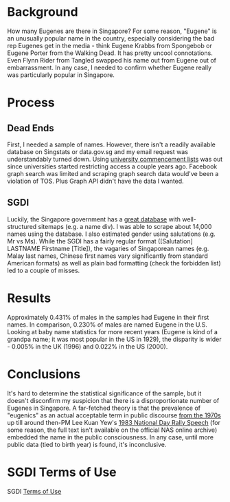 # Background 
How many Eugenes are there in Singapore? For some reason, "Eugene" is an unusually popular name in the country, especially considering the bad rep Eugenes get in the media - think Eugene Krabbs from Spongebob or Eugene Porter from the Walking Dead. It has pretty uncool connotations. Even Flynn Rider from Tangled swapped his name out from Eugene out of embarrassment. In any case, I needed to confirm whether Eugene really was particularly popular in Singapore.

# Process
## Dead Ends
First, I needed a sample of names. However, there isn't a readily available database on Singstats or data.gov.sg and my email request was understandably turned down. Using [university commencement lists](https://courses.nus.edu.sg/course/elltankw/names.pdf) was out since universities started restricting access a couple years ago. Facebook graph search was limited and scraping graph search data would've been a violation of TOS. Plus Graph API didn't have the data I wanted.

## SGDI
Luckily, the Singapore government has a [great database](https://www.gov.sg/sgdi/ministries) with well-structured sitemaps (e.g. a name div). I was able to scrape about 14,000 names using the database. I also estimated gender using salutations (e.g. Mr vs Ms). While the SGDI has a fairly regular format ([Salutation] LASTNAME Firstname [Title]), the vagaries of Singaporean names (e.g. Malay last names, Chinese first names vary significantly from standard American formats) as well as plain bad formatting (check the forbidden list) led to a couple of misses.

# Results
Approximately 0.431% of males in the samples had Eugene in their first names. In comparison, 0.230% of males are named Eugene in the U.S. Looking at baby name statistics for more recent years (Eugene is kind of a grandpa name; it was most popular in the US in 1929), the disparity is wider - 0.005% in the UK (1996) and 0.022% in the US (2000).

# Conclusions
It's hard to determine the statistical significance of the sample, but it doesn't disconfirm my suspicion that there is a disproportionate number of Eugenes in Singapore. A far-fetched theory is that the prevalence of "eugenics" as an actual acceptable term in public discourse [from the 1970s](http://www.jstor.org/stable/40230009?seq=1#page_scan_tab_contents) up till around then-PM Lee Kuan Yew's [1983 National Day Rally Speech](http://www.straitstimes.com/singapore/from-babies-to-casinos-10-memorable-national-day-rally-speeches) (for some reason, the full text isn't available on the official NAS online archive) embedded the name in the public consciousness. In any case, until more public data (tied to birth year) is found, it's inconclusive.

# SGDI Terms of Use
SGDI [Terms of Use](https://www.gov.sg/terms-of-use)
